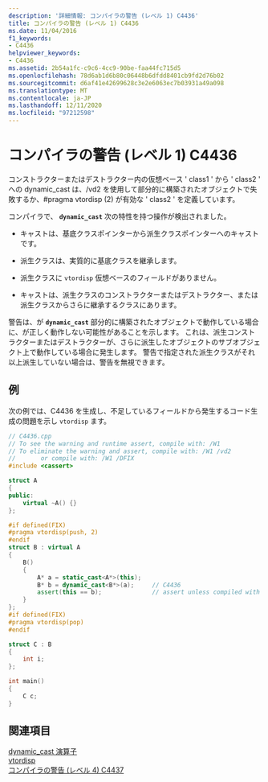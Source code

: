 ```yaml
---
description: '詳細情報: コンパイラの警告 (レベル 1) C4436'
title: コンパイラの警告 (レベル 1) C4436
ms.date: 11/04/2016
f1_keywords:
- C4436
helpviewer_keywords:
- C4436
ms.assetid: 2b54a1fc-c9c6-4cc9-90be-faa44fc715d5
ms.openlocfilehash: 78d6ab1d6b80c06448b6dfdd8401cb9fd2d76b02
ms.sourcegitcommit: d6af41e42699628c3e2e6063ec7b03931a49a098
ms.translationtype: MT
ms.contentlocale: ja-JP
ms.lasthandoff: 12/11/2020
ms.locfileid: "97212598"
---
```

# <a name="compiler-warning-level-1-c4436"></a>コンパイラの警告 (レベル 1) C4436

コンストラクターまたはデストラクター内の仮想ベース ' class1 ' から ' class2 ' への dynamic_cast は、/vd2 を使用して部分的に構築されたオブジェクトで失敗するか、#pragma vtordisp (2) が有効な ' class2 ' を定義しています。

コンパイラで、 **`dynamic_cast`** 次の特性を持つ操作が検出されました。

- キャストは、基底クラスポインターから派生クラスポインターへのキャストです。

- 派生クラスは、実質的に基底クラスを継承します。

- 派生クラスに `vtordisp` 仮想ベースのフィールドがありません。

- キャストは、派生クラスのコンストラクターまたはデストラクター、または派生クラスからさらに継承するクラスにあります。

警告は、が **`dynamic_cast`** 部分的に構築されたオブジェクトで動作している場合に、が正しく動作しない可能性があることを示します。  これは、派生コンストラクターまたはデストラクターが、さらに派生したオブジェクトのサブオブジェクト上で動作している場合に発生します。  警告で指定された派生クラスがそれ以上派生していない場合は、警告を無視できます。

## <a name="example"></a>例

次の例では、C4436 を生成し、不足しているフィールドから発生するコード生成の問題を示し `vtordisp` ます。

```cpp
// C4436.cpp
// To see the warning and runtime assert, compile with: /W1
// To eliminate the warning and assert, compile with: /W1 /vd2
//       or compile with: /W1 /DFIX
#include <cassert>

struct A
{
public:
    virtual ~A() {}
};

#if defined(FIX)
#pragma vtordisp(push, 2)
#endif
struct B : virtual A
{
    B()
    {
        A* a = static_cast<A*>(this);
        B* b = dynamic_cast<B*>(a);     // C4436
        assert(this == b);              // assert unless compiled with /vd2
    }
};
#if defined(FIX)
#pragma vtordisp(pop)
#endif

struct C : B
{
    int i;
};

int main()
{
    C c;
}
```

## <a name="see-also"></a>関連項目

[dynamic_cast 演算子](../../cpp/dynamic-cast-operator.md)<br/>
[vtordisp](../../preprocessor/vtordisp.md)<br/>
[コンパイラの警告 (レベル 4) C4437](../../error-messages/compiler-warnings/compiler-warning-level-4-c4437.md)
